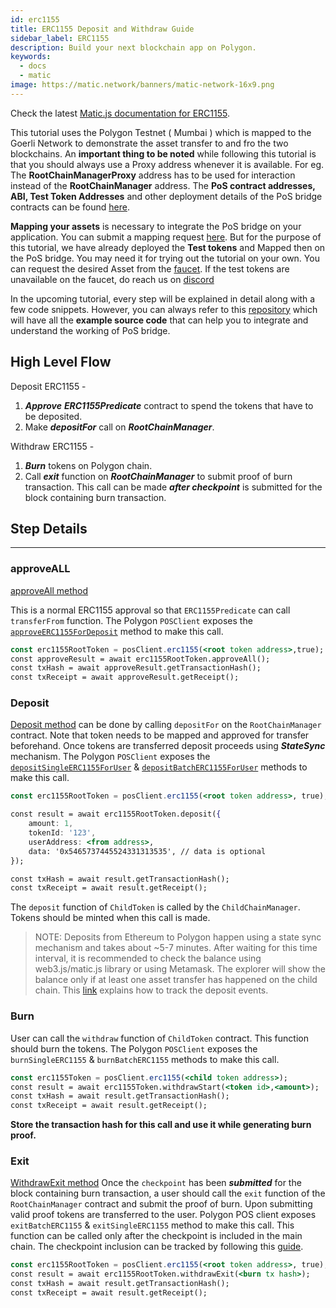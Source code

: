 ```yaml
---
id: erc1155
title: ERC1155 Deposit and Withdraw Guide
sidebar_label: ERC1155
description: Build your next blockchain app on Polygon.
keywords:
  - docs
  - matic
image: https://matic.network/banners/matic-network-16x9.png
---
```


Check the latest [Matic.js documentation for ERC1155](https://maticnetwork.github.io/matic.js/docs/pos/erc1155/).

This tutorial uses the Polygon Testnet ( Mumbai ) which is mapped to the Goerli Network to demonstrate the asset transfer to and fro the two blockchains. An **important thing to be noted** while following this tutorial is that you should always use a Proxy address whenever it is available. For eg. The **RootChainManagerProxy** address has to be used for interaction instead of the **RootChainManager** address. The **PoS contract addresses, ABI, Test Token Addresses** and other deployment details of the PoS bridge contracts can be found [here](/docs/develop/ethereum-polygon/pos/deployment).

**Mapping your assets** is necessary to integrate the PoS bridge on your application. You can submit a mapping request [here](/docs/develop/ethereum-polygon/submit-mapping-request). But for the purpose of this tutorial, we have already deployed the **Test tokens** and Mapped then on the PoS bridge. You may need it for trying out the tutorial on your own. You can request the desired Asset from the [faucet](https://faucet.polygon.technology/). If the test tokens are unavailable on the faucet, do reach us on [discord](https://discord.gg/polygon)

In the upcoming tutorial, every step will be explained in detail along with a few code snippets. However, you can always refer to this [repository](https://github.com/maticnetwork/matic.js/tree/master/examples/pos) which will have all the **example source code** that can help you to integrate and understand the working of PoS bridge.

## High Level Flow

Deposit ERC1155 -

1. **_Approve_** **_ERC1155Predicate_** contract to spend the tokens that have to be deposited.
2. Make **_depositFor_** call on **_RootChainManager_**.

Withdraw ERC1155 -

1. **_Burn_** tokens on Polygon chain.
2. Call **_exit_** function on **_RootChainManager_** to submit proof of burn transaction. This call can be made **_after checkpoint_** is submitted for the block containing burn transaction.

## Step Details

---

### approveALL

[approveAll method](https://maticnetwork.github.io/matic.js/docs/pos/erc1155/approve-all/)

This is a normal ERC1155 approval so that `ERC1155Predicate` can call `transferFrom` function. The Polygon `POSClient` exposes the [`approveERC1155ForDeposit`](https://github.com/maticnetwork/matic.js/blob/4bf4fa9438d56c9b5c282f456aa2c24f6ff6083d/src/index.ts#L231) method to make this call.

```jsx
const erc1155RootToken = posClient.erc1155(<root token address>,true);
const approveResult = await erc1155RootToken.approveAll();
const txHash = await approveResult.getTransactionHash();
const txReceipt = await approveResult.getReceipt();

```

### Deposit

[Deposit method](https://maticnetwork.github.io/matic.js/docs/pos/erc1155/deposit/) can be done by calling `depositFor` on the `RootChainManager` contract. Note that token needs to be mapped and approved for transfer beforehand. Once tokens are transferred deposit proceeds using **_StateSync_** mechanism. The Polygon `POSClient` exposes the [`depositSingleERC1155ForUser`](https://github.com/maticnetwork/matic.js/blob/4bf4fa9438d56c9b5c282f456aa2c24f6ff6083d/src/index.ts#L245) & [`depositBatchERC1155ForUser`](https://github.com/maticnetwork/matic.js/blob/4bf4fa9438d56c9b5c282f456aa2c24f6ff6083d/src/index.ts#L259) methods to make this call.

```jsx
const erc1155RootToken = posClient.erc1155(<root token address>, true);

const result = await erc1155RootToken.deposit({
    amount: 1,
    tokenId: '123',
    userAddress: <from address>,
    data: '0x5465737445524331313535', // data is optional
});

const txHash = await result.getTransactionHash();
const txReceipt = await result.getReceipt();
```

The `deposit` function of `ChildToken` is called by the `ChildChainManager`. Tokens should be minted when this call is made.

> NOTE: Deposits from Ethereum to Polygon happen using a state sync mechanism and takes about ~5-7 minutes. After waiting for this time interval, it is recommended to check the balance using web3.js/matic.js library or using Metamask. The explorer will show the balance only if at least one asset transfer has happened on the child chain. This [link](/docs/develop/ethereum-polygon/pos/deposit-withdraw-event-pos) explains how to track the deposit events.

### Burn

User can call the `withdraw` function of `ChildToken` contract. This function should burn the tokens. The Polygon `POSClient` exposes the `burnSingleERC1155` & `burnBatchERC1155` methods to make this call.

```jsx
const erc1155Token = posClient.erc1155(<child token address>);
const result = await erc1155Token.withdrawStart(<token id>,<amount>);
const txHash = await result.getTransactionHash();
const txReceipt = await result.getReceipt();
```

**Store the transaction hash for this call and use it while generating burn proof.**

### Exit

[WithdrawExit method](https://maticnetwork.github.io/matic.js/docs/pos/erc1155/withdraw-exit/)
Once the `checkpoint` has been **_submitted_** for the block containing burn transaction, a user should call the `exit` function of the `RootChainManager` contract and submit the proof of burn. Upon submitting valid proof tokens are transferred to the user. Polygon POS client exposes `exitBatchERC1155` & `exitSingleERC1155` method to make this call. This function can be called only after the checkpoint is included in the main chain. The checkpoint inclusion can be tracked by following this [guide](/docs/develop/ethereum-polygon/pos/deposit-withdraw-event-pos#checkpoint-events).

```jsx
const erc1155RootToken = posClient.erc1155(<root token address>, true);
const result = await erc1155RootToken.withdrawExit(<burn tx hash>);
const txHash = await result.getTransactionHash();
const txReceipt = await result.getReceipt();
```
